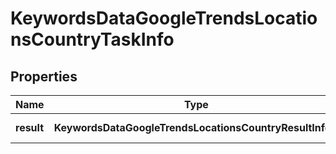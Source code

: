 # KeywordsDataGoogleTrendsLocationsCountryTaskInfo

## Properties

| Name | Type | Description | Notes |
|------------ | ------------- | ------------- | -------------|
**result** | **KeywordsDataGoogleTrendsLocationsCountryResultInfo[]** | array of results |[optional]|